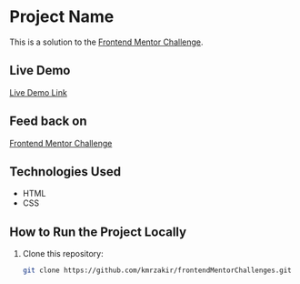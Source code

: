 # Project Name

This is a solution to the [Frontend Mentor Challenge](https://www.frontendmentor.io).

## Live Demo
[Live Demo Link](https://kmrzakir.github.io/frontend_practice/QR-code/index.html)

## Feed back on
[Frontend Mentor Challenge](https://www.frontendmentor.io/solutions/htmlcss-and-css-flex-box-luL5tr6ZcY)

## Technologies Used
- HTML
- CSS

## How to Run the Project Locally
1. Clone this repository:
   ```bash
   git clone https://github.com/kmrzakir/frontendMentorChallenges.git
